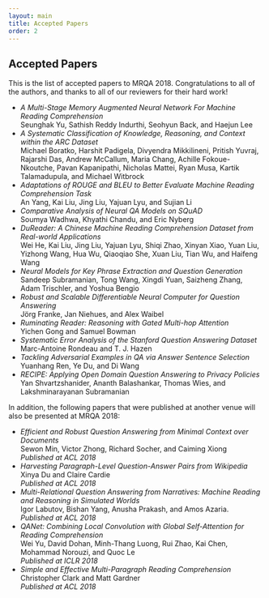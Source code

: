 ```yaml
---
layout: main
title: Accepted Papers
order: 2
---
```

## Accepted Papers
This is the list of accepted papers to MRQA 2018.
Congratulations to all of the authors, 
and thanks to all of our reviewers for their hard work!

* _A Multi-Stage Memory Augmented Neural Network For Machine Reading Comprehension_  
Seunghak Yu, Sathish Reddy Indurthi, Seohyun Back, and Haejun Lee
* _A Systematic Classification of Knowledge, Reasoning, and Context within the ARC Dataset_  
Michael Boratko, Harshit Padigela, Divyendra Mikkilineni, Pritish Yuvraj, Rajarshi Das, Andrew McCallum, Maria Chang, Achille Fokoue-Nkoutche, Pavan Kapanipathi, Nicholas Mattei, Ryan Musa, Kartik Talamadupula, and Michael Witbrock
* _Adaptations of ROUGE and BLEU to Better Evaluate Machine Reading Comprehension Task_  
An Yang, Kai Liu, Jing Liu, Yajuan Lyu, and Sujian Li
* _Comparative Analysis of Neural QA Models on SQuAD_  
Soumya Wadhwa, Khyathi Chandu, and Eric Nyberg
* _DuReader: A Chinese Machine Reading Comprehension Dataset from Real-world Applications_  
Wei He, Kai Liu, Jing Liu, Yajuan Lyu, Shiqi Zhao, Xinyan Xiao, Yuan Liu, Yizhong Wang, Hua Wu, Qiaoqiao She, Xuan Liu, Tian Wu, and Haifeng Wang
* _Neural Models for Key Phrase Extraction and Question Generation_  
Sandeep Subramanian, Tong Wang, Xingdi Yuan, Saizheng Zhang, Adam Trischler, and Yoshua Bengio
* _Robust and Scalable Differentiable Neural Computer for Question Answering_  
Jörg Franke, Jan Niehues, and Alex Waibel
* _Ruminating Reader: Reasoning with Gated Multi-hop Attention_  
Yichen Gong and Samuel Bowman
* _Systematic Error Analysis of the Stanford Question Answering Dataset_  
Marc-Antoine Rondeau and T. J. Hazen
* _Tackling Adversarial Examples in QA via Answer Sentence Selection_  
Yuanhang Ren, Ye Du, and Di Wang
* _RECIPE: Applying Open Domain Question Answering to Privacy Policies_  
Yan Shvartzshanider, Ananth Balashankar, Thomas Wies, and Lakshminarayanan Subramanian

In addition, the following papers that were published at another venue will also be presented at MRQA 2018:
* _Efficient and Robust Question Answering from Minimal Context over Documents_  
Sewon Min, Victor Zhong, Richard Socher, and Caiming Xiong  
_Published at ACL 2018_
* _Harvesting Paragraph-Level Question-Answer Pairs from Wikipedia_  
Xinya Du and Claire Cardie  
_Published at ACL 2018_
* _Multi-Relational Question Answering from Narratives:
Machine Reading and Reasoning in Simulated Worlds_  
Igor Labutov, Bishan Yang, Anusha Prakash, and Amos Azaria.  
_Published at ACL 2018_
* _QANet: Combining Local Convolution with Global Self-Attention for Reading Comprehension_  
Wei Yu, David Dohan, Minh-Thang Luong, Rui Zhao, Kai Chen, Mohammad Norouzi, and Quoc Le  
_Published at ICLR 2018_
* _Simple and Effective Multi-Paragraph Reading Comprehension_  
Christopher Clark and Matt Gardner  
_Published at ACL 2018_
